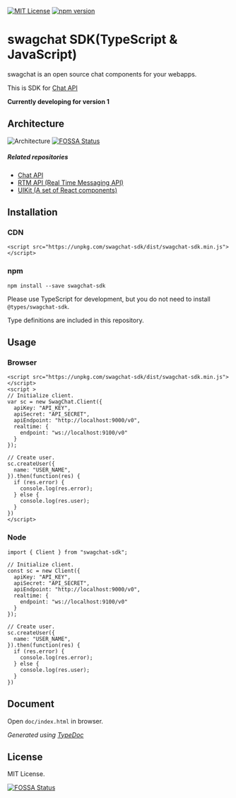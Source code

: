 [![MIT License](http://img.shields.io/badge/license-MIT-blue.svg?style=flat)](LICENSE)
[![npm version](https://badge.fury.io/js/swagchat-sdk.svg)](https://badge.fury.io/js/swagchat-sdk)

# swagchat SDK(TypeScript & JavaScript)

swagchat is an open source chat components for your webapps.

This is SDK for [Chat API](http://github.com/swagchat/chat-api)

**Currently developing for version 1**

## Architecture

![Architecture](https://client.fairway.ne.jp/swagchat/img/swagchat-start-guide-20170920.png "Architecture")
[![FOSSA Status](https://app.fossa.io/api/projects/git%2Bgithub.com%2Fswagchat%2Fswagchat-sdk-js.svg?type=shield)](https://app.fossa.io/projects/git%2Bgithub.com%2Fswagchat%2Fswagchat-sdk-js?ref=badge_shield)

##### Related repositories

* [Chat API](https://github.com/fairway-corp/swagchat-chat-api)
* [RTM API (Real Time Messaging API)](https://github.com/fairway-corp/swagchat-rtm-api)
* [UIKit (A set of React components)](https://github.com/swagchat/react-swagchat)


## Installation

### CDN

```
<script src="https://unpkg.com/swagchat-sdk/dist/swagchat-sdk.min.js"></script>
```

### npm

```
npm install --save swagchat-sdk
```

Please use TypeScript for development, but you do not need to install `@types/swagchat-sdk`.


Type definitions are included in this repository.

## Usage

### Browser

```
<script src="https://unpkg.com/swagchat-sdk/dist/swagchat-sdk.min.js"></script>
<script >
// Initialize client.
var sc = new SwagChat.Client({
  apiKey: "API_KEY",
  apiSecret: "API_SECRET",
  apiEndpoint: "http://localhost:9000/v0",
  realtime: {
    endpoint: "ws://localhost:9100/v0"
  }
});

// Create user.
sc.createUser({
  name: "USER_NAME",
}).then(function(res) {
  if (res.error) {
    console.log(res.error);
  } else {
    console.log(res.user);
  }
})
</script>
```

### Node

```
import { Client } from "swagchat-sdk";

// Initialize client.
const sc = new Client({
  apiKey: "API_KEY",
  apiSecret: "API_SECRET",
  apiEndpoint: "http://localhost:9000/v0",
  realtime: {
    endpoint: "ws://localhost:9100/v0"
  }
});

// Create user.
sc.createUser({
  name: "USER_NAME",
}).then(function(res) {
  if (res.error) {
    console.log(res.error);
  } else {
    console.log(res.user);
  }
})

```

## Document

Open `doc/index.html` in browser.

*Generated using [TypeDoc](http://typedoc.org)*

## License

MIT License.


[![FOSSA Status](https://app.fossa.io/api/projects/git%2Bgithub.com%2Fswagchat%2Fswagchat-sdk-js.svg?type=large)](https://app.fossa.io/projects/git%2Bgithub.com%2Fswagchat%2Fswagchat-sdk-js?ref=badge_large)